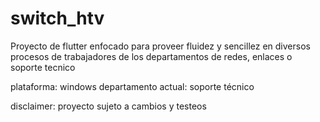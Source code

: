 # switch_htv

Proyecto de flutter enfocado para proveer fluidez y sencillez en diversos procesos 
de trabajadores de los departamentos de redes, enlaces o soporte tecnico 

plataforma: windows 
departamento actual: soporte técnico

disclaimer: proyecto sujeto a cambios y testeos